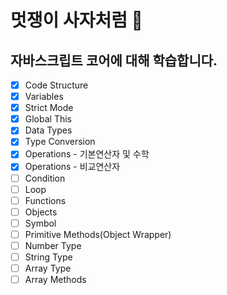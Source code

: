 # 멋쟁이 사자처럼 🦁

## 자바스크립트 코어에 대해 학습합니다.

- [x] Code Structure
- [x] Variables
- [x] Strict Mode
- [x] Global This
- [x] Data Types
- [x] Type Conversion
- [x] Operations - 기본연산자 및 수학
- [x] Operations - 비교연산자
- [ ] Condition
- [ ] Loop
- [ ] Functions
- [ ] Objects
- [ ] Symbol
- [ ] Primitive Methods(Object Wrapper)
- [ ] Number Type
- [ ] String Type
- [ ] Array Type
- [ ] Array Methods
